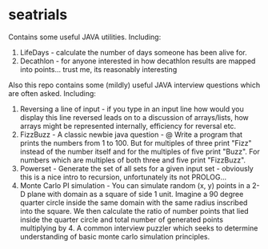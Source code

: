 # seatrials

Contains some useful JAVA utilities. Including:
  1.  LifeDays - calculate the number of days someone has been alive for.
  2.  Decathlon - for anyone interested in how decathlon results are mapped into points... trust me, its reasonably interesting
  
Also this repo contains some (mildly) useful JAVA interview questions which are often asked. Including:
  1.  Reversing a line of input - if you type in an input line how would you display this line reversed 
          leads on to a discussion of arrays/lists, how arrays might be represented internally, efficiency for reversal etc.
  2.  FizzBuzz - A classic newbie java question - @ Write a program that prints the numbers from 1 to 100. But for multiples of three print "Fizz" instead of the                    number itself and for the multiples of five print "Buzz". 
                 For numbers which are multiples of both three and five print "FizzBuzz".
  3.  Powerset - Generate the set of all sets for a given input set - obviously this is a nice intro to recursion, unfortunately its not PROLOG...
  4.  Monte Carlo PI simulation - You can simulate random (x, y) points in a 2-D plane with domain as a square of side 1 unit. Imagine a 90 degree quarter circle inside the same domain with the same radius inscribed into the square. We then calculate the ratio of number points that lied inside the quarter circle and total number of generated points multiplying by 4. A common interview puzzler which seeks to determine understanding of basic monte carlo simulation principles.
                 
